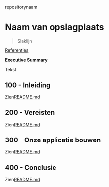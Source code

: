 repositorynaam

# Naam van opslagplaats

> Slaklijn

[Referenties](./REFERENCES.md)

**Executive Summary**

Tekst

## 100 - Inleiding

Zien[README.md](./100/README.md)

## 200 - Vereisten

Zien[README.md](./200/README.md)

## 300 - Onze applicatie bouwen

Zien[README.md](./300/README.md)

## 400 - Conclusie

Zien[README.md](./400/README.md)
